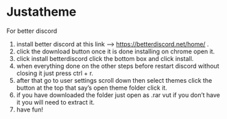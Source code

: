 # Justatheme
For better discord
1. install better discord at this link —-> https://betterdiscord.net/home/ .
2. click the download button once it is done installing on chrome open it.
3. click install betterdiscord click the bottom box and click install.
4. when everything done on the other steps before restart discord without closing it just press ctrl + r.
5. after that go to user settings scroll down then select themes click the button at the top that say’s open theme folder click it.
6. if you have downloaded the folder just open as .rar vut if you don’t have it you will need to extract it.
7. have fun!
